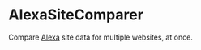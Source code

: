 # AlexaSiteComparer
Compare [Alexa](http://www.alexa.com/) site data for multiple websites, at once.
